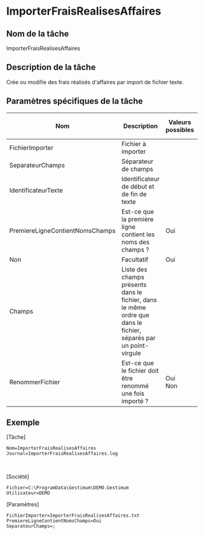 # ImporterFraisRealisesAffaires

## Nom de la tâche


ImporterFraisRealisesAffaires


## Description de la tâche


Crée ou modifie des frais réalisés d'affaires par import de fichier texte.


## Paramètres spécifiques de la tâche










| Nom | Description | Valeurs possibles | Présence | Valeur par défaut |
|---|---|---|---|---|
| FichierImporter | Fichier à importer |   | Obligatoire |   |
| SeparateurChamps | Séparateur de champs |   | Facultatif | ; |
| IdentificateurTexte | Identificateur de début et de fin de texte |   | Facultatif |   |
| PremiereLigneContientNomsChamps | Est-ce que la première ligne contient les noms des champs ? | Oui
Non | Facultatif | Oui |
| Champs | Liste des champs présents dans le fichier, dans le même ordre que dans le fichier, séparés par un point-virgule |   | Facultatif |   |
| RenommerFichier | Est-ce que le fichier doit être renommé une fois importé ? | Oui <br>Non | Facultatif | Non |


## Exemple


[Tâche]

````
Nom=ImporterFraisRealisesAffaires
Journal=ImporterFraisRealisesAffaires.log
````

 


[Société]

````
Fichier=C:\ProgramData\Gestimum\DEMO.Gestimum
Utilisateur=DEMO
````


[Paramètres]

````
FichierImporter=ImporterFraisRealisesAffaires.txt
PremiereLigneContientNomsChamps=Oui
SeparateurChamps=;
````

